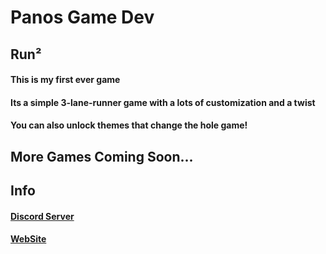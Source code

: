 # Panos Game Dev


## Run²
#### This is my first ever game
#### Its a simple 3-lane-runner game with a lots of customization and a twist
#### You can also unlock themes that change the hole game!


## More Games Coming Soon...


## Info
#### [Discord Server](https://discord.gg/GsFmdrX4Nw)
#### [WebSite](https://panosla156.github.io/)
